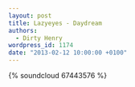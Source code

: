 ```yaml
---
layout: post
title: Lazyeyes - Daydream
authors:
  - Dirty Henry
wordpress_id: 1174
date: "2013-02-12 10:00:00 +0100"
---
```


{% soundcloud 67443576 %}
